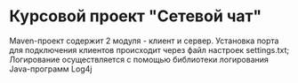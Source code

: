 # Курсовой проект "Сетевой чат"
Maven-проект содержит 2 модуля - клиент и сервер.
Установка порта для подключения клиентов происходит через файл настроек settings.txt;
Логирование осуществляется с помощью библиотеки логирования Java-программ Log4j
